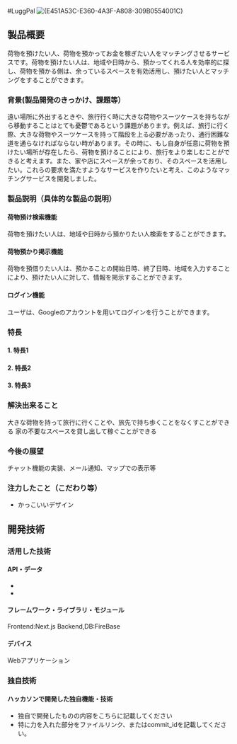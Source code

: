 #LuggPal
![{E451A53C-E360-4A3F-A808-309B0554001C}](https://github.com/user-attachments/assets/2600e8e6-ba8a-4bbb-8199-e325925144af)

## 製品概要
荷物を預けたい人、荷物を預かってお金を稼ぎたい人をマッチングさせるサービスです。荷物を預けたい人は、地域や日時から、預かってくれる人を効率的に探し、荷物を預かる側は、余っているスペースを有効活用し、預けたい人とマッチングをすることができます。
### 背景(製品開発のきっかけ、課題等）
遠い場所に外出するときや、旅行行く時に大きな荷物やスーツケースを持ちながら移動することはとても憂鬱であるという課題があります。例えば、旅行に行く際、大きな荷物やスーツケースを持って階段を上る必要があったり、通行困難な道を通らなければならない時があります。その時に、もし自身が任意に荷物を預けたい場所が存在したら、荷物を預けることにより、旅行をより楽しむことができると考えます。また、家や店にスペースが余っており、そのスペースを活用したい。これらの要求を満たすようなサービスを作りたいと考え、このようなマッチングサービスを開発しました。
### 製品説明（具体的な製品の説明）
#### 荷物預け検索機能
荷物を預けたい人は、地域や日時から預かりたい人検索をすることができます。
#### 荷物預かり掲示機能
荷物を預借りたい人は、預かることの開始日時、終了日時、地域を入力することにより、預けたい人に対して、情報を掲示することができます。
#### ログイン機能
ユーザは、Googleのアカウントを用いてログインを行うことができます。

### 特長
#### 1. 特長1

#### 2. 特長2

#### 3. 特長3

### 解決出来ること
大きな荷物を持って旅行に行くことや、旅先で持ち歩くことをなくすことができる
家の不要なスペースを貸し出して稼ぐことができる

### 今後の展望
チャット機能の実装、メール通知、マップでの表示等

### 注力したこと（こだわり等）
* かっこいいデザイン

## 開発技術
### 活用した技術
#### API・データ
* 
* 

#### フレームワーク・ライブラリ・モジュール
Frontend:Next.js
Backend,DB:FireBase

#### デバイス
Webアプリケーション


### 独自技術
#### ハッカソンで開発した独自機能・技術
* 独自で開発したものの内容をこちらに記載してください
* 特に力を入れた部分をファイルリンク、またはcommit_idを記載してください。
